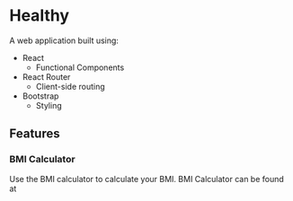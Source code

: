 # Healthy

A web application built using:

- React
  - Functional Components
- React Router
  - Client-side routing
- Bootstrap
  - Styling

## Features

### BMI Calculator

Use the BMI calculator to calculate your BMI. BMI Calculator can be found at
